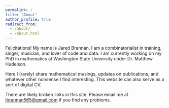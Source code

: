 ```yaml
---
permalink: /
title: "About"
author_profile: true
redirect_from: 
  - /about/
  - /about.html
---
```


Felicitations! My name is Jared Brannan. I am a combinatorialist in training, singer, musician, and lover of code and data.
I am currently working on my PhD in mathematics at Washington State University under Dr. Matthew Hudelson.

Here I (rarely) share mathematical musings, updates on publications, and whatever other nonsense I find interesting. 
This website can also serve as a sort of digital CV.


There are likely broken links in this site. Please email me at jbrannan565@gmail.com if you find any problems.

